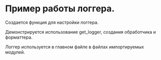 # Пример работы логгера.

Создается функция для настройки логгера.

Демонстрируется использование get_logger, создания обработчика и форматтера.

Логгер используется в главном файле в файлах импортируемых модулей.

